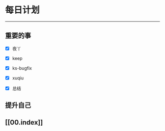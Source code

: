 
# 每日计划
---
## 重要的事

- [x]    夜丫
- [x]   keep
- [x]  ks-bugfix
- [x] xuqiu 
- [x] 总结



## 提升自己

  



## [[00.index]]










